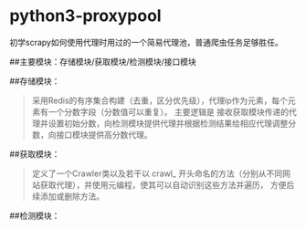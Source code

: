 # python3-proxypool
初学scrapy如何使用代理时用过的一个简易代理池，普通爬虫任务足够胜任。


##主要模块：存储模块/获取模块/检测模块/接口模块


##存储模块：

> 采用Redis的有序集合构建（去重，区分优先级），代理ip作为元素，每个元素有一个分数字段（分数值可以重复）。
> 主要逻辑是 接收获取模块传递的代理并设置初始分数，向检测模块提供代理并根据检测结果给相应代理调整分数，向接口模块提供高分数代理。


##获取模块：

>定义了一个Crawler类以及若干以 crawl_ 开头命名的方法（分别从不同网站获取代理），并使用元编程，使其可以自动识别这些方法并遍历，
方便后续添加或删除方法。

##检测模块：

